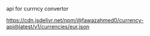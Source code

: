api for currncy convertor 


https://cdn.jsdelivr.net/npm/@fawazahmed0/currency-api@latest/v1/currencies/eur.json
